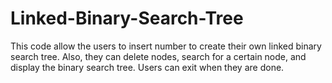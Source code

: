 # Linked-Binary-Search-Tree
This code allow the users to insert number to create their own linked binary search tree. Also, they can delete nodes, search for a certain node, and display the binary search tree. Users can exit when they are done.
